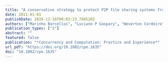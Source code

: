 ```yaml
---
title: "A conservative strategy to protect P2P file sharing systems from pollution attacks"
date: 2011-01-01
publishDate: 2019-12-10T00:03:23.704520Z
authors: ["Marinho Barcellos", "Luciano P Gaspary", "Weverton Cordeiro", "Rodolfo Antunes"]
publication_types: ["2"]
abstract: ""
featured: false
publication: "*Concurrency and Computation: Practice and Experience*"
url_pdf: "https://doi.org/10.1002/cpe.1635"
doi: "10.1002/cpe.1635"
---
```


